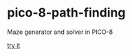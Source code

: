 # pico-8-path-finding

Maze generator and solver in PICO-8

[try it](https://dannyli0109.github.io/pico-8-path-finding/index.html)
